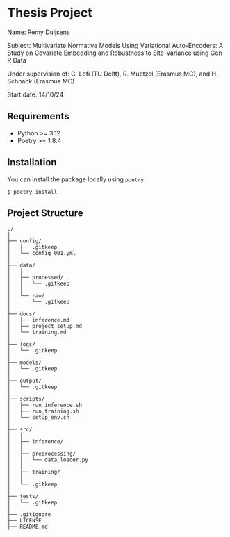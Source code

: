 # Thesis Project

Name: Remy Duijsens

Subject: Multivariate Normative Models Using Variational Auto-Encoders: A Study on Covariate Embedding and
Robustness to Site-Variance using Gen R Data

Under supervision of: C. Lofi (TU Delft), R. Muetzel (Erasmus MC), and H. Schnack (Erasmus MC)

Start date: 14/10/24

## Requirements
- Python >= 3.12
- Poetry >= 1.8.4

## Installation
You can install the package locally using `poetry`:

```console
$ poetry install
```

## Project Structure
```
./
│
├── config/
│   ├── .gitkeep
│   └── config_001.yml
│
├── data/
│   │
│   ├── processed/
│   │   └── .gitkeep
│   │
│   └── raw/
│       └── .gitkeep
│
├── docs/
│   ├── inference.md
│   ├── project_setup.md
│   └── training.md
│
├── logs/
│   └── .gitkeep
│
├── models/
│   └── .gitkeep
│
├── output/
│   └── .gitkeep
│
├── scripts/
│   ├── run_inference.sh
│   ├── run_training.sh
│   └── setup_env.sh
│
├── src/
│   │
│   ├── inference/
│   │
│   ├── preprocessing/
│   │   └── data_loader.py
│   │
│   ├── training/
│   │
│   └── .gitkeep
│
├── tests/
│   └── .gitkeep
│
├── .gitignore
├── LICENSE
├── README.md
```
